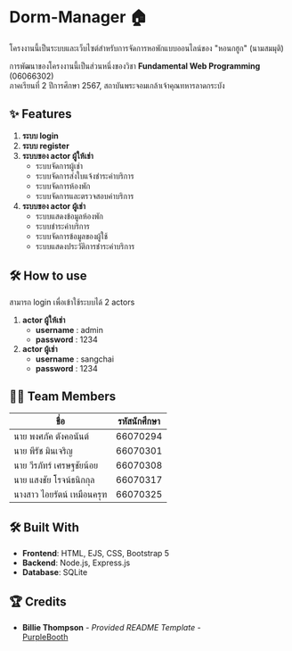 # Dorm-Manager 🏠

โครงงานนี้เป็นระบบและเว็บไซต์สำหรับการจัดการหอพักแบบออนไลน์ของ "หอนกฮูก" (นามสมมุติ)  

การพัฒนาของโครงงานนี้เป็นส่วนหนึ่งของวิชา **Fundamental Web Programming** (06066302)  
ภาคเรียนที่ 2 ปีการศึกษา 2567, สถาบันพระจอมเกล้าเจ้าคุณทหารลาดกระบัง  


## ✨ Features
1. **ระบบ login**
2. **ระบบ register**
3. **ระบบของ actor ผู้ให้เช่า**  
   - ระบบจัดการผู้เช่า
   - ระบบจัดการส่งใบแจ้งชำระค่าบริการ
   - ระบบจัดการห้องพัก
   - ระบบจัดการและตรวจสอบค่าบริการ
4. **ระบบของ actor ผู้เช่า**
   - ระบบแสดงข้อมูลห้องพัก
   - ระบบชำระค่าบริการ
   - ระบบจัดการข้อมูลของผู้ใช้
   - ระบบแสดงประวัติการชำระค่าบริการ

  
## 🛠️ How to use
สามารถ login เพื่อเข้าใช้ระบบได้ 2 actors
1. **actor ผู้ให้เช่า**  
   - **username** : admin  
   - **password** : 1234  
2. **actor ผู้เช่า**  
   - **username** : sangchai  
   - **password** : 1234  


## 👨‍💻 Team Members
| ชื่อ | รหัสนักศึกษา |
|------|------------|
| นาย พงศภัค ตังคอนันต์ | 66070294 |
| นาย พีรัช มินเจริญ | 66070301 |
| นาย วีรภัทร์ เศรษฐชัยน้อย | 66070308 |
| นาย แสงชัย โรจน์ธนิกกุล | 66070317 |
| นางสาว ไอยรัตน์ เหมือนครุฑ | 66070325 |


## 🛠️ Built With
- **Frontend**: HTML, EJS, CSS, Bootstrap 5
- **Backend**: Node.js, Express.js
- **Database**: SQLite


## 🏆 Credits
- **Billie Thompson** - *Provided README Template* -  
  [PurpleBooth](https://github.com/PurpleBooth)


